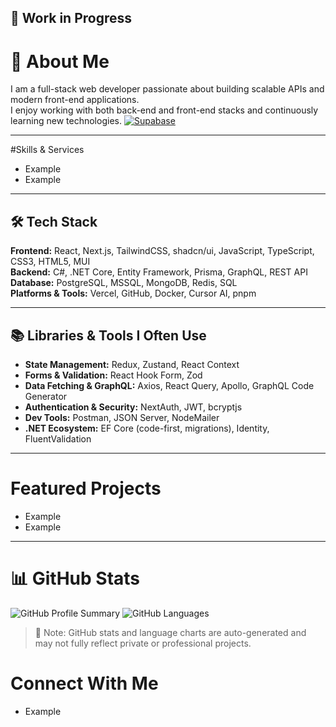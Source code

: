 ## 🚧 Work in Progress

# 👋 About Me
I am a full-stack web developer passionate about building scalable APIs and modern front-end applications.  
I enjoy working with both back-end and front-end stacks and continuously learning new technologies.
<a href="https://supabase.com/" target="_blank">
  <img src="https://img.shields.io/badge/Supabase-3ECF8E?style=for-the-badge&logo=supabase&logoColor=white" alt="Supabase" />
</a>

---

#Skills & Services
- Example
- Example

---

## 🛠️ Tech Stack

**Frontend:** React, Next.js, TailwindCSS, shadcn/ui, JavaScript, TypeScript, CSS3, HTML5, MUI  
**Backend:** C#, .NET Core, Entity Framework, Prisma, GraphQL, REST API  
**Database:** PostgreSQL, MSSQL, MongoDB, Redis, SQL  
**Platforms & Tools:** Vercel, GitHub, Docker, Cursor AI, pnpm  

---

## 📚 Libraries & Tools I Often Use

- **State Management:** Redux, Zustand, React Context  
- **Forms & Validation:** React Hook Form, Zod  
- **Data Fetching & GraphQL:** Axios, React Query, Apollo, GraphQL Code Generator  
- **Authentication & Security:** NextAuth, JWT, bcryptjs  
- **Dev Tools:** Postman, JSON Server, NodeMailer  
- **.NET Ecosystem:** EF Core (code-first, migrations), Identity, FluentValidation

---

# Featured Projects
- Example
- Example

---

# 📊 GitHub Stats
![GitHub Profile Summary](http://github-profile-summary-cards.vercel.app/api/cards/stats?username=Hereetria&theme=radical)
![GitHub Languages](http://github-profile-summary-cards.vercel.app/api/cards/most-commit-language?username=Hereetria&theme=radical)
> 📌 Note: GitHub stats and language charts are auto-generated and may not fully reflect private or professional projects.

# Connect With Me
- Example
